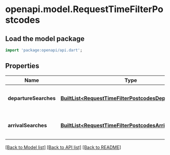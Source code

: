 # openapi.model.RequestTimeFilterPostcodes

## Load the model package
```dart
import 'package:openapi/api.dart';
```

## Properties
Name | Type | Description | Notes
------------ | ------------- | ------------- | -------------
**departureSearches** | [**BuiltList&lt;RequestTimeFilterPostcodesDepartureSearch&gt;**](RequestTimeFilterPostcodesDepartureSearch.md) |  | [optional] [default to const []]
**arrivalSearches** | [**BuiltList&lt;RequestTimeFilterPostcodesArrivalSearch&gt;**](RequestTimeFilterPostcodesArrivalSearch.md) |  | [optional] [default to const []]

[[Back to Model list]](../README.md#documentation-for-models) [[Back to API list]](../README.md#documentation-for-api-endpoints) [[Back to README]](../README.md)


